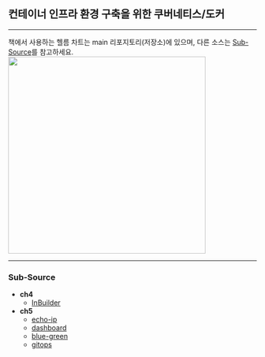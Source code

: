 
## 컨테이너 인프라 환경 구축을 위한 쿠버네티스/도커
---
책에서 사용하는 헬름 차트는 main 리포지토리(저장소)에 있으며, 다른 소스는 [Sub-Source](https://github.com/k8s-edu/Bkv2_main?tab=readme-ov-file#sub-source)를 참고하세요. </br>
<a href="http://www.yes24.com/Product/Goods/102099414">
<img src="http://image.kyobobook.co.kr/images/book/xlarge/743/x9791165215743.jpg" width="400">
</a>

---
### Sub-Source
  - **ch4**
    - [InBuilder](https://github.com/k8s-edu/Bkv2_sub_InBuilder)
  - **ch5**
    - [echo-ip](https://github.com/k8s-edu/Bkv2_sub_echo-ip) 
    - [dashboard](https://github.com/k8s-edu/Bkv2_sub_dashboard) 
    - [blue-green](https://github.com/k8s-edu/Bkv2_sub_blue-green) 
    - [gitops](https://github.com/k8s-edu/Bkv2_sub_gitops) 

